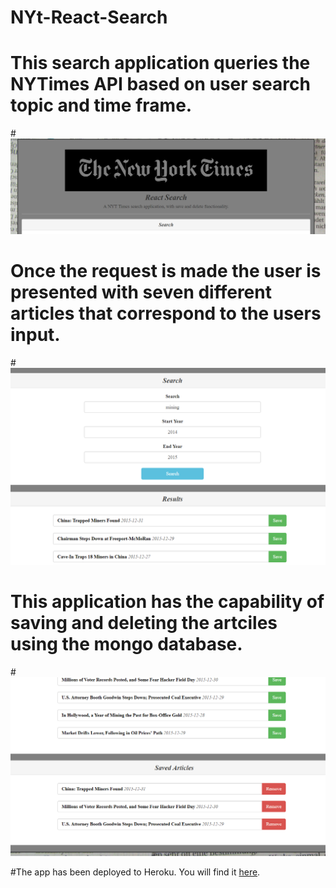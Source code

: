 # NYt-React-Search

# This search application queries the NYTimes API based on user search topic and time frame. 
#![Image of CLI](/images/Capture.PNG)

# Once the request is made the user is presented with seven different articles that correspond to the users input.
#![Image of CLI](/images/Capture1.PNG)

# This application has the capability of saving and deleting the artciles using the mongo database.
#![Image of CLI](/images/Capture12.PNG)

#The app has been deployed to Heroku. You will find it [here](https://ancient-atoll-42755.herokuapp.com/).
